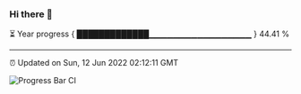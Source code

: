 ### Hi there 👋

⏳ Year progress { █████████████▁▁▁▁▁▁▁▁▁▁▁▁▁▁▁▁▁ } 44.41 %

---

⏰ Updated on Sun, 12 Jun 2022 02:12:11 GMT

![Progress Bar CI](https://github.com/ZhaoGui/ZhaoGui/workflows/Progress%20Bar%20CI/badge.svg)

